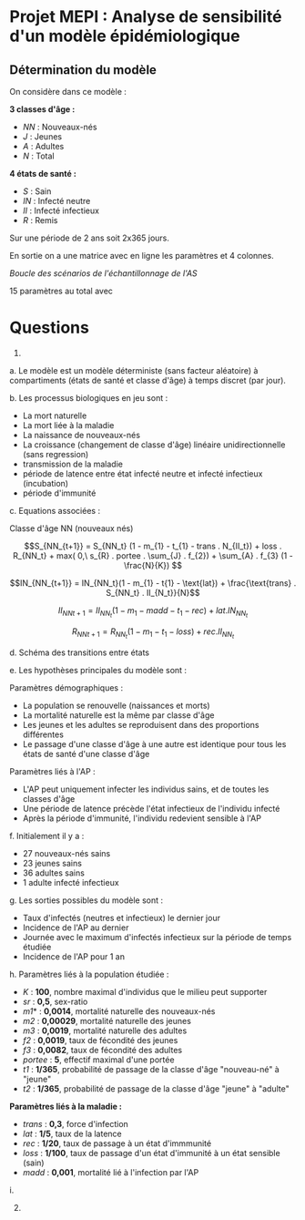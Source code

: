 # Projet MEPI  : Analyse de sensibilité d'un modèle épidémiologique


## Détermination du modèle 

On considère dans ce modèle :

**3 classes d'âge :** 
- *NN* : Nouveaux-nés
- *J* : Jeunes
- *A* : Adultes
- *N* : Total

**4 états de santé :** 
- *S* : Sain
- *IN* : Infecté neutre
- *II* : Infecté infectieux
- *R* : Remis

Sur une période de 2 ans soit 2x365 jours. 

En sortie on a une matrice avec en ligne les paramètres et 4 colonnes. 

*Boucle des scénarios de l'échantillonnage de l'AS*

15 paramètres au total avec





# Questions

1. 

a. Le modèle est un modèle déterministe (sans facteur aléatoire) à compartiments (états de santé et classe d'âge) à temps discret (par jour).

b. Les processus biologiques en jeu sont : 

* La mort naturelle
* La mort liée à la maladie
* La naissance de nouveaux-nés
* La croissance (changement de classe d'âge) linéaire unidirectionnelle (sans regression)
* transmission de la maladie 
* période de latence entre état infecté neutre et infecté infectieux (incubation)
* période d'immunité 


c. Equations associées : 

Classe d'âge NN (nouveaux nés)

$$S_{NN_{t+1}} = S_{NN_t} (1 - m_{1} - t_{1} - trans . N_{II_t}) + loss . R_{NN_t} + max( 0,\ s_{R} . portee . \sum_{J} . f_{2}) + \sum_{A} . f_{3} (1 - \frac{N}{K}) $$ 

$$IN_{NN_{t+1}} = IN_{NN_t}(1 - m_{1} - t{1} - \text{lat}) + \frac{\text{trans} . S_{NN_t} . II_{N_t}}{N}$$ 

$$II_{NN{t+1}} = II_{NN_t}(1 - m_{1} - madd - t_{1} - rec) + lat . IN_{NN_t}$$ 

$$R_{NN{t+1}} = R_{NN_t}(1 - m_{1} - t_{1} - loss) + rec . II_{NN_t}$$


d. 
Schéma des transitions entre états

e. Les hypothèses principales du modèle sont : 

Paramètres démographiques : 

* La population se renouvelle (naissances et morts)
* La mortalité naturelle est la même par classe d'âge
* Les jeunes et les adultes se reproduisent dans des proportions différentes 
* Le passage d'une classe d'âge à une autre est identique pour tous les états de santé d'une classe d'âge 

Paramètres liés à l'AP : 

* L'AP peut uniquement infecter les individus sains, et de toutes les classes d'âge
* Une période de latence précède l'état infectieux de l'individu infecté
* Après la période d'immunité, l'individu redevient sensible à l'AP

f. 
Initialement il y a : 
* 27 nouveaux-nés sains
* 23 jeunes sains
* 36 adultes sains
* 1 adulte infecté infectieux 

g. Les sorties possibles du modèle sont : 

* Taux d'infectés (neutres et infectieux) le dernier jour 
* Incidence de l'AP au dernier 
* Journée avec le maximum d'infectés infectieux sur la période de temps étudiée
* Incidence de l'AP pour 1 an

h. 
Paramètres liés à la population étudiée :


- *K* : **100**, nombre maximal d'individus que le milieu peut supporter
- *sr* : **0,5**, sex-ratio
- *m1** : **0,0014**, mortalité naturelle des nouveaux-nés
- *m2* : **0,00029**, mortalité naturelle des jeunes
- *m3* : **0,0019**, mortalité naturelle des adultes
- *f2* : **0,0019**, taux de fécondité des jeunes
- *f3* : **0,0082**, taux de fécondité des adultes
- *portee* : **5**, effectif maximal d'une portée 
- *t1* : **1/365**, probabilité de passage de la classe d'âge "nouveau-né" à "jeune"
- *t2* : **1/365**, probabilité de passage de la classe d'âge "jeune" à "adulte"

**Paramètres liés à la maladie :**
- *trans* : **0,3**, force d'infection
- *lat* : **1/5**, taux de la latence
- *rec* : **1/20**, taux de passage à un état d'immmunité
- *loss* : **1/100**, taux de passage d'un état d'immunité à un état sensible (sain)
- *madd* : **0,001**, mortalité lié à l'infection par l'AP 

i. 


2. 


